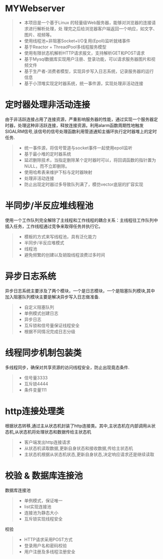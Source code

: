 MYWebserver
===============
> * 本项目是一个基于Linux 的轻量级Web服务器，能够对浏览器的连接请求进行解析处理，处
理完之后给浏览器客户端返回一个响应，如文字、图片、视频等。
> * 使用线程池+非阻塞Socket+I/O复用(Epoll)监听就绪事件
> * 基于Reactor + ThreadPool多线程服务模型
> * 使用有限状态机解析HTTP请求报文，支持解析GET和POST请求
> * 基于Mysql数据库实现用户注册、登录功能，可以请求服务器图片和视频文件
> * 基于生产者-消费者模型，实现异步写入日志系统，记录服务器的运行信息
> * 基于小顶堆实现定时器系统，统一事件源，实现处理非活动连接

定时器处理非活动连接
===============
由于非活跃连接占用了连接资源，严重影响服务器的性能，通过实现一个服务器定时器，处理这种非活跃连接，释放连接资源。利用alarm函数周期性地触发SIGALRM信号,该信号的信号处理函数利用管道通知主循环执行定时器堆上的定时任务.
> * 统一事件源，将信号管道与socket事件一起使用epoll监听
> * 基于最小堆的定时器系统
> * 延迟删除技术，当指定删除某个定时器时可以，将回调函数的指针置为NULL，而不立即删除。
> * 使用哈希表来维护下标与定时器映射
> * 处理非活动连接
> * 防止出现定时器过多导致队列满了，模仿vector底层的扩容实现


半同步/半反应堆线程池
===============
使用一个工作队列完全解除了主线程和工作线程的耦合关系：主线程往工作队列中插入任务，工作线程通过竞争来取得任务并执行它。
> * 模板的方式来写线程池，具有泛化能力
> * 半同步/半反应堆模式
> * 线程池
> * 避免频繁的创建以及销毁线程浪费过多时间


异步日志系统
===============
异步日志系统主要涉及了两个模块，一个是日志模块，一个是阻塞队列模块,其中加入阻塞队列模块主要是解决异步写入日志做准备.
> * 自定义阻塞队列
> * 单例模式创建日志
> * 异步日志
> * 互斥锁和信号量保证线程安全
> * 根据不同情况完成日志分级

线程同步机制包装类
===============
多线程同步，确保对共享资源的访问线程安全，防止出现竟态条件.
> * 信号量3333
> * 互斥锁4444
> * 条件变量111


http连接处理类
===============
根据状态转移,通过主从状态机封装了http连接类。其中,主状态机在内部调用从状态机,从状态机将处理状态和数据传给主状态机
> * 客户端发出http连接请求
> * 从状态机读取数据,更新自身状态和接收数据,传给主状态机
> * 主状态机根据从状态机状态,更新自身状态,决定响应请求还是继续读取



校验 & 数据库连接池
===============
数据库连接池
> * 单例模式，保证唯一
> * list实现连接池
> * 连接池为静态大小
> * 互斥锁实现线程安全

校验  
> * HTTP请求采用POST方式
> * 登录用户名和密码校验
> * 用户注册及多线程注册安全

